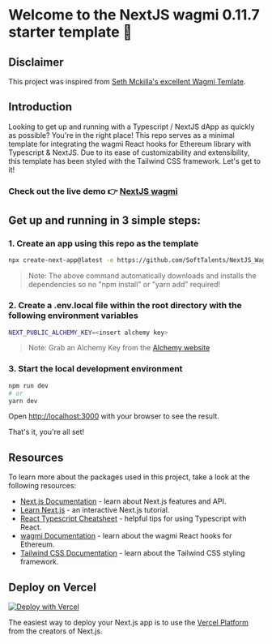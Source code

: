 # Welcome to the NextJS wagmi 0.11.7 starter template 👋

## Disclaimer

This project was inspired from [Seth Mckilla's excellent Wagmi Temlate](https://github.com/Seth-McKilla/nextjs-wagmi).

## Introduction
Looking to get up and running with a Typescript / NextJS dApp as quickly as possible? You're in the right place! This repo serves as a minimal template for integrating the wagmi React hooks for Ethereum library with Typescript & NextJS. Due to its ease of customizability and extensibility, this template has been styled with the Tailwind CSS framework. Let's get to it!
### Check out the live demo 👉 [NextJS wagmi](https://nextjs-wagmi.vercel.app/)

## Get up and running in 3 simple steps:

### 1. Create an app using this repo as the template
```bash
npx create-next-app@latest -e https://github.com/SoftTalents/NextJS_Wagmi_Template
```
>Note: The above command automatically downloads and installs the dependencies so no "npm install" or "yarn add" required!

### 2. Create a .env.local file within the root directory with the following environment variables
```bash
NEXT_PUBLIC_ALCHEMY_KEY=<insert alchemy key>
```
>Note: Grab an Alchemy Key from the [Alchemy website](https://www.alchemy.com/)

### 3. Start the local development environment
```bash
npm run dev
# or
yarn dev
```

Open [http://localhost:3000](http://localhost:3000) with your browser to see the result.

That's it, you're all set!

## Resources
To learn more about the packages used in this project, take a look at the following resources:

- [Next.js Documentation](https://nextjs.org/docs) - learn about Next.js features and API.
- [Learn Next.js](https://nextjs.org/learn) - an interactive Next.js tutorial.
- [React Typescript Cheatsheet](https://react-typescript-cheatsheet.netlify.app/docs/basic/setup/) - helpful tips for using Typescript with React.
- [wagmi Documentation](https://wagmi-xyz.vercel.app/) - learn about the wagmi React hooks for Ethereum.
- [Tailwind CSS Documentation](https://tailwindcss.com/) - learn about the Tailwind CSS styling framework.

## Deploy on Vercel
[![Deploy with Vercel](https://vercel.com/button)](https://vercel.com/new/clone?repository-url=https%3A%2F%2Fgithub.com%2FsoftTalents%2FNextJS_Wagmi_Template&env=NEXT_PUBLIC_ALCHEMY_KEY)

The easiest way to deploy your Next.js app is to use the [Vercel Platform](https://vercel.com/new?utm_medium=default-template&filter=next.js&utm_source=create-next-app&utm_campaign=create-next-app-readme) from the creators of Next.js.